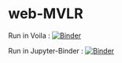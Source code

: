 # web-MVLR

Run in Voila : [![Binder](https://mybinder.org/badge_logo.svg)](https://mybinder.org/v2/gh/azizahregina/web-MVLR/main?urlpath=%2Fvoila%2Frender%2Fweb_mvlr.ipynb)

Run in Jupyter-Binder : [![Binder](https://mybinder.org/badge_logo.svg)](https://mybinder.org/v2/gh/azizahregina/web-MVLR/main?filepath=web_mvlr.ipynb)
